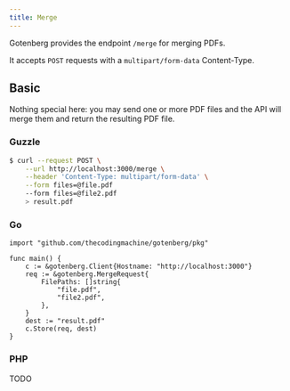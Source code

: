 ```yaml
---
title: Merge
---
```


Gotenberg provides the endpoint `/merge` for merging PDFs.

It accepts `POST` requests with a `multipart/form-data` Content-Type.

## Basic

Nothing special here: you may send one or more PDF files and the API
will merge them and return the resulting PDF file.

### Guzzle

```bash
$ curl --request POST \
    --url http://localhost:3000/merge \
    --header 'Content-Type: multipart/form-data' \
    --form files=@file.pdf
    --form files=@file2.pdf
    > result.pdf
```

### Go

```golang
import "github.com/thecodingmachine/gotenberg/pkg"

func main() {
    c := &gotenberg.Client{Hostname: "http://localhost:3000"}
    req := &gotenberg.MergeRequest{
        FilePaths: []string{
            "file.pdf",
            "file2.pdf",
        },
    }
    dest := "result.pdf"
    c.Store(req, dest)
}
```

### PHP

TODO